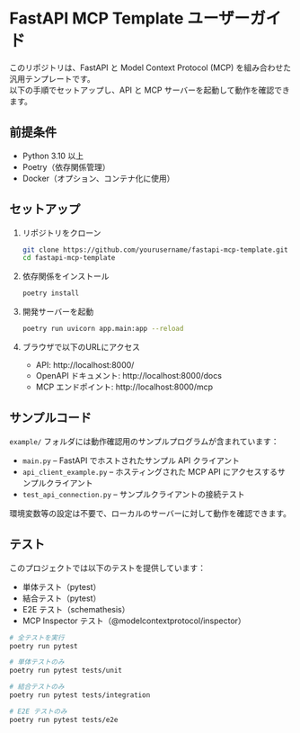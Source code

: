 # FastAPI MCP Template ユーザーガイド

このリポジトリは、FastAPI と Model Context Protocol (MCP) を組み合わせた汎用テンプレートです。  
以下の手順でセットアップし、API と MCP サーバーを起動して動作を確認できます。

## 前提条件

- Python 3.10 以上
- Poetry（依存関係管理）
- Docker（オプション、コンテナ化に使用）

## セットアップ

1. リポジトリをクローン  
   ```bash
   git clone https://github.com/yourusername/fastapi-mcp-template.git
   cd fastapi-mcp-template
   ```

2. 依存関係をインストール  
   ```bash
   poetry install
   ```

3. 開発サーバーを起動  
   ```bash
   poetry run uvicorn app.main:app --reload
   ```

4. ブラウザで以下のURLにアクセス  
   - API: http://localhost:8000/  
   - OpenAPI ドキュメント: http://localhost:8000/docs  
   - MCP エンドポイント: http://localhost:8000/mcp  

## サンプルコード

`example/` フォルダには動作確認用のサンプルプログラムが含まれています：

- `main.py` – FastAPI でホストされたサンプル API クライアント  
- `api_client_example.py` – ホスティングされた MCP API にアクセスするサンプルクライアント  
- `test_api_connection.py` – サンプルクライアントの接続テスト  

環境変数等の設定は不要で、ローカルのサーバーに対して動作を確認できます。

## テスト

このプロジェクトでは以下のテストを提供しています：

- 単体テスト（pytest）  
- 結合テスト（pytest）  
- E2E テスト（schemathesis）  
- MCP Inspector テスト（@modelcontextprotocol/inspector）

```bash
# 全テストを実行
poetry run pytest

# 単体テストのみ
poetry run pytest tests/unit

# 結合テストのみ
poetry run pytest tests/integration

# E2E テストのみ
poetry run pytest tests/e2e
